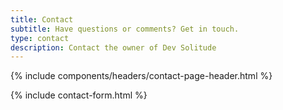 ```yaml
---
title: Contact
subtitle: Have questions or comments? Get in touch.
type: contact
description: Contact the owner of Dev Solitude
---
```


{% include components/headers/contact-page-header.html %}

{% include contact-form.html %}
